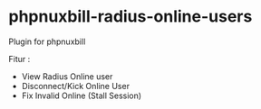 # phpnuxbill-radius-online-users
Plugin for phpnuxbill

Fitur :
- View Radius Online user
- Disconnect/Kick Online User
- Fix Invalid Online (Stall Session) 
